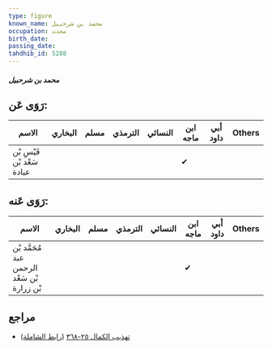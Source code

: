 ```yaml
---
type: figure
known_name: محمد بن شرحبيل
occupation: محدث
birth_date:
passing_date:
tahdhib_id: 5288
---
```

##### محمد بن شرحبيل

## رَوَى عَن:
| الاسم                      | البخاري | مسلم | الترمذي | النسائي | ابن ماجه | أبي داود | Others |
| -------------------------- | ------- | ---- | ------- | ------- | -------- | -------- | ------ |
| قَيْسِ بْن سَعْد بْن عبادة |         |      |         |         | ✔        |          |        |
## رَوَى عَنه:
| الاسم                                       | البخاري | مسلم | الترمذي | النسائي | ابن ماجه | أبي داود | Others |
| ------------------------------------------- | ------- | ---- | ------- | ------- | -------- | -------- | ------ |
| مُحَمَّد بْن عبد الرحمن بْن سَعْد بْن زرارة |         |      |         |         | ✔        |          |        |
## مراجع
- [تهذيب الكمال ٢٥-٣٦٨](obsidian://open?vault=Tahdhib-al-Kamal&file=Figures/٥٢٨٨-محمد%20بن%20شرحبيل) ([رابط الشاملة](https://shamela.ws/book/3722/13461))